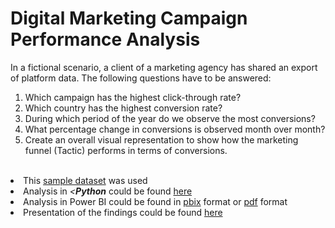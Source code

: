 # Digital Marketing Campaign Performance Analysis
In a fictional scenario, a client of a marketing agency has shared an export of platform data. The following questions have to be answered:
1. Which campaign has the highest click-through rate?
2. Which country has the highest conversion rate?
3. During which period of the year do we observe the most conversions?
4. What percentage change in conversions is observed month over month?
5. Create an overall visual representation to show how the marketing funnel (Tactic) performs in terms of conversions.
<br>
<li>This <a href="https://github.com/samuel-lam1/digital_marketing01/blob/main/raw_dataset.xlsx">sample dataset</a> was used</li>
<li>Analysis in <em><<b>Python</b></em> could be found <a href="https://github.com/samuel-lam1/digital_marketing01/blob/28e9507d025b2b8565c33cbdbd2365e880630aee/Digital%20Marketing%20(Python).ipynb">here</a></li>
<li>Analysis in Power BI could be found in <a href="https://github.com/samuel-lam1/digital_marketing01/blob/28e9507d025b2b8565c33cbdbd2365e880630aee/Digital%20Marketing%20report%20(Power%20BI).pbix">pbix</a> format or <a href="https://github.com/samuel-lam1/digital_marketing01/blob/28e9507d025b2b8565c33cbdbd2365e880630aee/Digital%20Marketing%20report%20(Power%20BI).pdf">pdf</a> format</li>
<li>Presentation of the findings could be found <a href="https://github.com/samuel-lam1/digital_marketing01/blob/28e9507d025b2b8565c33cbdbd2365e880630aee/Digital%20Marketing%20presentation.pdf">here</a></li>


